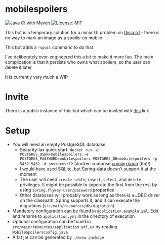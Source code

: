 # mobilespoilers

![Java CI with Maven](https://github.com/markhenrick/mobilespoilers/workflows/Java%20CI%20with%20Maven/badge.svg) [![License: MIT](https://img.shields.io/badge/License-MIT-yellow.svg)](https://opensource.org/licenses/MIT)

This bot is a temporary solution for a minor UI problem on [Discord](https://discordapp.com/) - there is no way to mark an image as a spoiler on mobile

This bot adds a `!spoil` command to do that

I've deliberately over-engineered this a bit to make it more fun. The main complication is that it persists who owns what spoilers, so the user can delete it later

It is currently very much a WIP

# Invite

There is a public instance of this bot which can be invited with [this](https://discordapp.com/oauth2/authorize?client_id=699048830112366632&scope=bot&permissions=322624) link

# Setup

* You will need an empty PostgreSQL database
  * Security-lax quick start: `docker run -e POSTGRES_USER=mobilespoilers -e POSTGRES_PASSWORD=mobilespoilers POSTGRES_DB=mobilespoilers -p 5432:5432 -d postgres:12` (docker-compose [coming soon](https://github.com/markhenrick/mobilespoilers/issues/11) (tm)!)
  * I would have used SQLite, but Spring-data doesn't support it at the moment
  * The user will need `create table`, `insert`, `select`, and `delete` privileges. It might be possible to seperate the first from the rest by using `spring.flyway.user/password` properties
  * Other databases will probably work as long as there is a JDBC driver on the classpath, Spring supports it, and it can execute the migrations (`src/main/resources/db/migration`)
* Mandatory configuration can be found in `application.example.yml`. Edit and rename to `application.yml` in the directory of execution
* Optional configuration can be found in `src/main/resources/application.yml`, or by reading `MobileSpoilersConfig.java`
* A fat jar can be generated by `./mvnw package`
